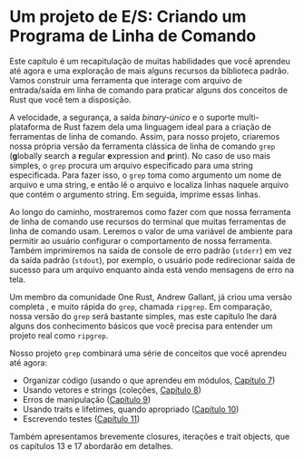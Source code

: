 <!--
# An I/O Project: Building a Command Line Program
-->

# Um projeto de E/S: Criando um Programa de Linha de Comando

<!--
This chapter is a recap of the many skills you’ve learned so far and an
exploration of a few more standard library features. We’ll build a command line
tool that interacts with file and command line input/output to practice some of
the Rust concepts you now have under your belt.
-->

Este capítulo é um recapitulação de muitas habilidades que você aprendeu até agora e uma
exploração de mais alguns recursos da biblioteca padrão. Vamos construir uma
ferramenta que interage com arquivo de entrada/saída em linha de comando para praticar alguns dos
conceitos de Rust que você tem a disposição.

<!--
Rust’s speed, safety, single binary output, and cross-platform support make it
an ideal language for creating command line tools, so for our project, we’ll
make our own version of the classic command line tool `grep` (**g**lobally
search a **r**egular **e**xpression and **p**rint). In the simplest use case,
`grep` searches a specified file for a specified string. To do so, `grep` takes
as its arguments a filename and a string. Then it reads the file, finds lines
in that file that contain the string argument, and prints those lines.
-->

A velocidade, a segurança, a saída *binary-único* e o suporte multi-plataforma de Rust 
fazem dela uma linguagem ideal para a criação de ferramentas de linha de comando. Assim, 
para nosso projeto, criaremos nossa própria versão da ferramenta clássica de linha de comando `grep` 
(**g**lobally search a **r**egular **e**xpression and **p**rint). No caso de uso mais simples, 
o `grep` procura um arquivo especificado para uma string especificada. Para fazer isso, o `grep` 
toma como argumento um nome de arquivo e uma string, e então lê o arquivo e localiza linhas naquele 
arquivo que contém o argumento string. Em seguida, imprime essas linhas.

<!--
Along the way, we’ll show how to make our command line tool use features of the
terminal that many command line tools use. We’ll read the value of an
environment variable to allow the user to configure the behavior of our tool.
We’ll also print error messages to the standard error console stream (`stderr`)
instead of standard output (`stdout`), so, for example, the user can redirect
successful output to a file while still seeing error messages onscreen.
-->

Ao longo do caminho, mostraremos como fazer com que nossa ferramenta de linha de comando use recursos do
terminal que muitas ferramentas de linha de comando usam. Leremos o valor de uma
variável de ambiente para permitir ao usuário configurar o comportamento de nossa ferramenta.
Também imprimiremos na saída de console de erro padrão (`stderr`) em vez da
saída padrão (`stdout`), por exemplo, o usuário pode redirecionar saída de sucesso
para um arquivo enquanto ainda está vendo mensagens de erro na tela.

<!--
One Rust community member, Andrew Gallant, has already created a fully
featured, very fast version of `grep`, called `ripgrep`. By comparison, our
version of `grep` will be fairly simple, but this chapter will give you some of
the background knowledge you need to understand a real-world project such as
`ripgrep`.
-->

Um membro da comunidade One Rust, Andrew Gallant, já criou uma versão completa
, e muito rápida do `grep`, chamada `ripgrep`. Em comparação, nossa
versão do `grep` será bastante simples, mas este capítulo lhe dará alguns dos
conhecimento básicos que você precisa para entender um projeto real como
`ripgrep`.

<!--
Our `grep` project will combine a number of concepts you’ve learned so far:
-->

Nosso projeto `grep` combinará uma série de conceitos que você aprendeu até agora:

<!--
* Organizing code (using what you learned about modules in [Chapter 7][ch7])
* Using vectors and strings (collections, [Chapter 8][ch8])
* Handling errors ([Chapter 9][ch9])
* Using traits and lifetimes where appropriate ([Chapter 10][ch10])
* Writing tests ([Chapter 11][ch11])
-->

* Organizar código (usando o que aprendeu em módulos, [Capítulo 7][ch7]<!--
  ignore -->)
* Usando vetores e strings (coleções, [Capítulo 8][ch8]<!--
  ignore -->)
* Erros de manipulação ([Capítulo 9][ch9]<!--
  ignore -->)
* Usando traits e lifetimes, quando apropriado ([Capítulo 10][ch10]<!--
  ignore -->)
* Escrevendo testes ([Capítulo 11][ch11]<!--
  ignore -->)

<!--
We’ll also briefly introduce closures, iterators, and trait objects, which
Chapters [13][ch13] and [17][ch17] will cover in
detail.
-->

Também apresentamos brevemente closures, iterações e trait objects, que
os capítulos 13 e 17 abordarão em detalhes.

[ch7]: ch07-00-managing-growing-projects-with-packages-crates-and-modules.html
[ch8]: ch08-00-common-collections.html
[ch9]: ch09-00-error-handling.html
[ch10]: ch10-00-generics.html
[ch11]: ch11-00-testing.html
[ch13]: ch13-00-functional-features.html
[ch17]: ch17-00-oop.html
